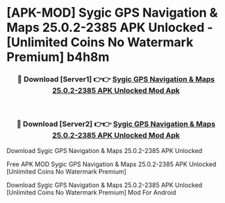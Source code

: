# [APK-MOD] Sygic GPS Navigation & Maps 25.0.2-2385 APK Unlocked - [Unlimited Coins No Watermark Premium] b4h8m



<div align="center">
<h3>🔴 Download [Server1] 👉👉 <a href="https://momento.my/?title=Sygic_GPS_Navigation_&_Maps_25.0.2-2385_APK_Unlocked">Sygic GPS Navigation & Maps 25.0.2-2385 APK Unlocked Mod Apk</a></h3><br>

<h3>🔴 Download [Server2] 👉👉 <a href="https://momento.my/?title=Sygic_GPS_Navigation_&_Maps_25.0.2-2385_APK_Unlocked">Sygic GPS Navigation & Maps 25.0.2-2385 APK Unlocked Mod Apk</a></h3>
</div>



Download Sygic GPS Navigation & Maps 25.0.2-2385 APK Unlocked 

Free APK MOD Sygic GPS Navigation & Maps 25.0.2-2385 APK Unlocked [Unlimited Coins No Watermark Premium]

Download Sygic GPS Navigation & Maps 25.0.2-2385 APK Unlocked [Unlimited Coins No Watermark Premium] Mod For Android
